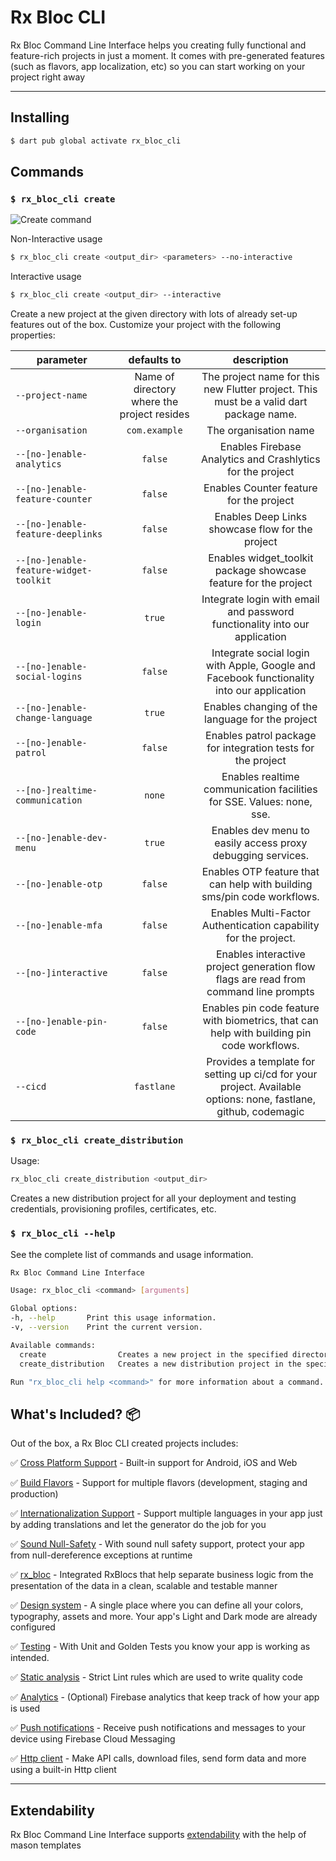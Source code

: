 # Rx Bloc CLI

Rx Bloc Command Line Interface helps you creating fully functional and feature-rich projects in just a moment. It comes with pre-generated features (such as flavors, app localization, etc) so you can start working on your project right away

---

## Installing

```sh
$ dart pub global activate rx_bloc_cli
```

## Commands

### `$ rx_bloc_cli create`

![Create command][create_command_gif_lnk]

Non-Interactive usage
```sh
$ rx_bloc_cli create <output_dir> <parameters> --no-interactive
```

Interactive usage
```sh
$ rx_bloc_cli create <output_dir> --interactive
```

Create a new project at the given directory with lots of already set-up features out of the box. Customize your project with the following properties:


| parameter                              |                 defaults to                 |                                                   description                                                   |
|----------------------------------------|:-------------------------------------------:|:---------------------------------------------------------------------------------------------------------------:|
| `--project-name`                       | Name of directory where the project resides |             The project name for this new Flutter project. This must be a valid dart package name.              |
| `--organisation`                       |                `com.example`                |                                              The organisation name                                              |
| `--[no-]enable-analytics`              |                   `false`                   |                           Enables Firebase Analytics and Crashlytics for the project                            |
| `--[no-]enable-feature-counter`        |                   `false`                   |                                     Enables Counter feature for the project                                     |
| `--[no-]enable-feature-deeplinks`      |                   `false`                   |                                Enables Deep Links showcase flow for the project                                 |
| `--[no-]enable-feature-widget-toolkit` |                   `false`                   |                         Enables widget_toolkit package showcase feature for the project                         |
| `--[no-]enable-login`                  |                   `true`                    |                   Integrate login with email and password functionality into our application                    |
| `--[no-]enable-social-logins`          |                   `false`                   |            Integrate social login with Apple, Google and Facebook functionality into our application            |
| `--[no-]enable-change-language`        |                   `true`                    |                                Enables changing of the language for the project                                 |
| `--[no-]enable-patrol`                 |                   `false`                   |                          Enables patrol package for integration tests for the project                           |
| `--[no-]realtime-communication`        |                   `none`                    |                      Enables realtime communication facilities for SSE. Values: none, sse.                      |
| `--[no-]enable-dev-menu`               |                   `true`                    |                           Enables dev menu to easily access proxy debugging services.                           |
| `--[no-]enable-otp`                    |                   `false`                   |                     Enables OTP feature that can help with building sms/pin code workflows.                     |
| `--[no-]enable-mfa`                    |                   `false`                   |                   Enables Multi-Factor Authentication capability for the project.                   |
| `--[no-]interactive`                   |                   `false`                   |              Enables interactive project generation flow flags are read from command line prompts               |
| `--[no-]enable-pin-code`               |                   `false`                   |            Enables pin code feature with biometrics, that can help with building pin code workflows.            |
| `--cicd`                               |                 `fastlane`                  | Provides a template for setting up ci/cd for your project. Available options: none, fastlane, github, codemagic |

### `$ rx_bloc_cli create_distribution`

Usage:

```sh
rx_bloc_cli create_distribution <output_dir>
```

Creates a new distribution project for all your deployment and testing credentials, provisioning profiles, certificates, etc.


### `$ rx_bloc_cli --help`

See the complete list of commands and usage information.

```sh
Rx Bloc Command Line Interface

Usage: rx_bloc_cli <command> [arguments]

Global options:
-h, --help       Print this usage information.
-v, --version    Print the current version.

Available commands:
  create				Creates a new project in the specified directory.
  create_distribution	Creates a new distribution project in the specified directory.

Run "rx_bloc_cli help <command>" for more information about a command.
```

## What's Included? 📦

Out of the box, a Rx Bloc CLI created projects includes:

✅ [Cross Platform Support][cross_platform_support_lnk] - Built-in support for Android, iOS and Web

✅ [Build Flavors][flutter_flavors_lnk] - Support for multiple flavors (development, staging and production)

✅ [Internationalization Support][localization_lnk] - Support multiple languages in your app just by adding translations and let the generator do the job for you

✅ [Sound Null-Safety][null_safety_lnk] - With sound null safety support, protect your app from null-dereference exceptions at runtime

✅ [rx_bloc][rx_bloc_lnk] - Integrated RxBlocs that help separate business logic from the presentation of the data in a clean, scalable and testable manner

✅ [Design system][design_system_lnk] - A single place where you can define all your colors, typography, assets and more. Your app's Light and Dark mode are already configured

✅ [Testing][testing_lnk] - With Unit and Golden Tests you know your app is working as intended.

✅ [Static analysis][static_analysis_lnk] - Strict Lint rules which are used to write quality code

✅ [Analytics][firebase_analytics_lnk] - (Optional) Firebase analytics that keep track of how your app is used

✅ [Push notifications][push_notifications_lnk] - Receive push notifications and messages to your device using Firebase Cloud Messaging

✅ [Http client][dio_http_client_lnk] - Make API calls, download files, send form data and more using a built-in Http client

---

## Extendability

Rx Bloc Command Line Interface supports [extendability] with the help of mason templates


[null_safety_lnk]: https://dart.dev/null-safety
[localization_lnk]: https://flutter.dev/docs/development/accessibility-and-localization/internationalization
[cross_platform_support_lnk]: https://flutter.dev/docs/development/tools/sdk/release-notes/supported-platforms
[flutter_flavors_lnk]: https://flutter.dev/docs/deployment/flavors
[rx_bloc_lnk]: https://pub.dev/packages/rx_bloc
[design_system_lnk]: https://uxdesign.cc/everything-you-need-to-know-about-design-systems-54b109851969
[testing_lnk]: https://flutter.dev/docs/testing
[static_analysis_lnk]: https://dart.dev/guides/language/analysis-options
[firebase_analytics_lnk]: https://pub.dev/packages/firebase_analytics
[push_notifications_lnk]: https://firebase.google.com/products/cloud-messaging/
[create_command_gif_lnk]: https://raw.githubusercontent.com/Prime-Holding/rx_bloc/develop/packages/rx_bloc_cli/doc/assets/rx_bloc_cli_create.gif
[dio_http_client_lnk]: https://pub.dev/packages/dio
[interceptors_lnk]: https://pub.dev/documentation/dio/latest/dio/Interceptor-class.html
[extendability]: /packages/rx_bloc_cli/mason_templates/README.md
